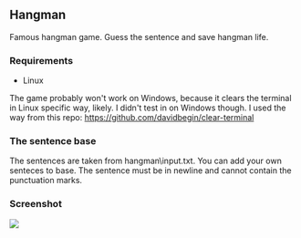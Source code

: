## Hangman

Famous hangman game. Guess the sentence and save hangman life.

### Requirements

+ Linux

The game probably won't work on Windows, because it clears the terminal in Linux specific way, likely. I didn't test in on Windows though.
I used the way from this repo: https://github.com/davidbegin/clear-terminal

### The sentence base

The sentences are taken from hangman\input.txt. You can add your own senteces to base. The sentence must be in newline and cannot contain the punctuation marks.

### Screenshot

<img src='https://github.com/katecpp/Hangman/blob/master/hangman/screenshot/hangman.png?raw=true'/>
